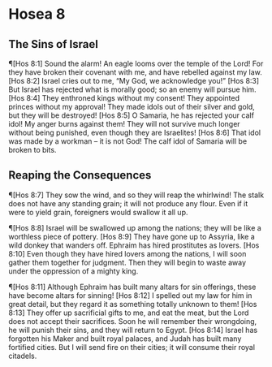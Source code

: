 # Hosea 8

## The Sins of Israel
¶[Hos 8:1] Sound the alarm! An eagle looms over the temple of the Lord! For they have broken their covenant with me, and have rebelled against my law.
[Hos 8:2] Israel cries out to me, “My God, we acknowledge you!”
[Hos 8:3] But Israel has rejected what is morally good; so an enemy will pursue him.
[Hos 8:4] They enthroned kings without my consent! They appointed princes without my approval! They made idols out of their silver and gold, but they will be destroyed!
[Hos 8:5] O Samaria, he has rejected your calf idol! My anger burns against them! They will not survive much longer without being punished, even though they are Israelites!
[Hos 8:6] That idol was made by a workman – it is not God! The calf idol of Samaria will be broken to bits.

## Reaping the Consequences
¶[Hos 8:7] They sow the wind, and so they will reap the whirlwind! The stalk does not have any standing grain; it will not produce any flour. Even if it were to yield grain, foreigners would swallow it all up.

¶[Hos 8:8] Israel will be swallowed up among the nations; they will be like a worthless piece of pottery.
[Hos 8:9] They have gone up to Assyria, like a wild donkey that wanders off. Ephraim has hired prostitutes as lovers.
[Hos 8:10] Even though they have hired lovers among the nations, I will soon gather them together for judgment. Then they will begin to waste away under the oppression of a mighty king.

¶[Hos 8:11] Although Ephraim has built many altars for sin offerings, these have become altars for sinning!
[Hos 8:12] I spelled out my law for him in great detail, but they regard it as something totally unknown to them!
[Hos 8:13] They offer up sacrificial gifts to me, and eat the meat, but the Lord does not accept their sacrifices. Soon he will remember their wrongdoing, he will punish their sins, and they will return to Egypt.
[Hos 8:14] Israel has forgotten his Maker and built royal palaces, and Judah has built many fortified cities. But I will send fire on their cities; it will consume their royal citadels.
